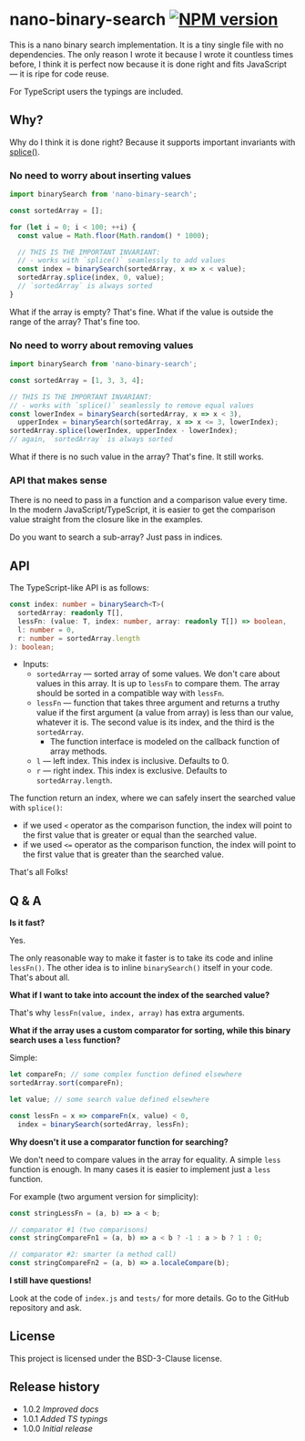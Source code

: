 # nano-binary-search [![NPM version][npm-img]][npm-url]

[npm-img]:      https://img.shields.io/npm/v/nano-binary-search.svg
[npm-url]:      https://npmjs.org/package/nano-binary-search

This is a nano binary search implementation. It is a tiny single file with no dependencies.
The only reason I wrote it because I wrote it countless times before, I think it is perfect now
because it is done right and fits JavaScript &mdash; it is ripe for code reuse.

For TypeScript users the typings are included.

## Why?

Why do I think it is done right? Because it supports important invariants with
[splice()](https://developer.mozilla.org/en-US/docs/Web/JavaScript/Reference/Global_Objects/String/slice).

### No need to worry about inserting values

```js
import binarySearch from 'nano-binary-search';

const sortedArray = [];

for (let i = 0; i < 100; ++i) {
  const value = Math.floor(Math.random() * 1000);

  // THIS IS THE IMPORTANT INVARIANT:
  // - works with `splice()` seamlessly to add values
  const index = binarySearch(sortedArray, x => x < value);
  sortedArray.splice(index, 0, value);
  // `sortedArray` is always sorted
}
```

What if the array is empty? That's fine. What if the value is outside the range of the array?
That's fine too.

### No need to worry about removing values

```js
import binarySearch from 'nano-binary-search';

const sortedArray = [1, 3, 3, 4];

// THIS IS THE IMPORTANT INVARIANT:
// - works with `splice()` seamlessly to remove equal values
const lowerIndex = binarySearch(sortedArray, x => x < 3),
  upperIndex = binarySearch(sortedArray, x => x <= 3, lowerIndex);
sortedArray.splice(lowerIndex, upperIndex - lowerIndex);
// again, `sortedArray` is always sorted
```

What if there is no such value in the array? That's fine. It still works.

### API that makes sense

There is no need to pass in a function and a comparison value every time.
In the modern JavaScript/TypeScript, it is easier to get the comparison value straight from the closure
like in the examples.

Do you want to search a sub-array? Just pass in indices.

## API

The TypeScript-like API is as follows:

```ts
const index: number = binarySearch<T>(
  sortedArray: readonly T[],
  lessFn: (value: T, index: number, array: readonly T[]) => boolean,
  l: number = 0,
  r: number = sortedArray.length
): boolean;
```

* Inputs:
  * `sortedArray` &mdash; sorted array of some values. We don't care about values in this array.
    It is up to `lessFn` to compare them. The array should be sorted in a compatible way with `lessFn`.
  * `lessFn` &mdash; function that takes three argument and returns a truthy value if the first argument
    (a value from array) is less than our value, whatever it is. The second value is its index,
    and the third is the `sortedArray`.
    * The function interface is modeled on the callback function of array methods.
  * `l` &mdash; left index. This index is inclusive. Defaults to 0.
  * `r` &mdash; right index. This index is exclusive. Defaults to `sortedArray.length`.

The function return an index, where we can safely insert the searched value with `splice()`:

* if we used `<` operator as the comparison function, the index will point to the first value that is greater or equal than the searched value.
* if we used `<=` operator as the comparison function, the index will point to the first value that is greater than the searched value.

That's all Folks!

## Q & A

**Is it fast?**

Yes.

The only reasonable way to make it faster is to take its code and inline `lessFn()`. The other idea is
to inline `binarySearch()` itself in your code. That's about all.

**What if I want to take into account the index of the searched value?**

That's why `lessFn(value, index, array)` has extra arguments.

**What if the array uses a custom comparator for sorting, while this binary search uses a `less` function?**

Simple:

```js
let compareFn; // some complex function defined elsewhere
sortedArray.sort(compareFn);

let value; // some search value defined elsewhere

const lessFn = x => compareFn(x, value) < 0,
  index = binarySearch(sortedArray, lessFn);
```

**Why doesn't it use a comparator function for searching?**

We don't need to compare values in the array for equality. A simple `less` function is enough.
In many cases it is easier to implement just a `less` function.

For example (two argument version for simplicity):

```js
const stringLessFn = (a, b) => a < b;

// comparator #1 (two comparisons)
const stringCompareFn1 = (a, b) => a < b ? -1 : a > b ? 1 : 0;

// comparator #2: smarter (a method call)
const stringCompareFn2 = (a, b) => a.localeCompare(b);
```

**I still have questions!**

Look at the code of `index.js` and `tests/` for more details. Go to the GitHub repository and ask.

## License

This project is licensed under the BSD-3-Clause license.

## Release history

- 1.0.2 *Improved docs*
- 1.0.1 *Added TS typings*
- 1.0.0 *Initial release*
